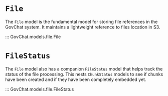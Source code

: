 # `File`

The `File` model is the fundamental model for storing file references in the GovChat system. It maintains a lightweight reference to files location in S3.


::: GovChat.models.file.File

# `FileStatus`

The `File` model also has a companion `FileStatus` model that helps track the status of the file processing. This nests `ChunkStatus` models to see if chunks have been created and if they have been completely embedded yet.

::: GovChat.models.file.FileStatus